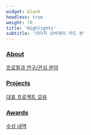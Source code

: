 ```yaml
---
widget: blank
headless: true
weight: 70
title: 'Highlights'
subtitle: '이미지 오버레이 카드 뷰'
---
```


<div class="overlay-cards">
  <a class="overlay-card" href="about/" style="--bg:url('/media/slider1.jpg')">
    <div class="overlay"></div>
    <div class="overlay-text">
      <h3>About</h3>
      <p>프로필과 연구/관심 분야</p>
    </div>
  </a>
  <a class="overlay-card" href="#portfolio" style="--bg:url('/media/slider2.jpg')">
    <div class="overlay"></div>
    <div class="overlay-text">
      <h3>Projects</h3>
      <p>대표 프로젝트 모음</p>
    </div>
  </a>
  <a class="overlay-card" href="award/" style="--bg:url('/media/slider3.jpeg')">
    <div class="overlay"></div>
    <div class="overlay-text">
      <h3>Awards</h3>
      <p>수상 내역</p>
    </div>
  </a>
</div>

